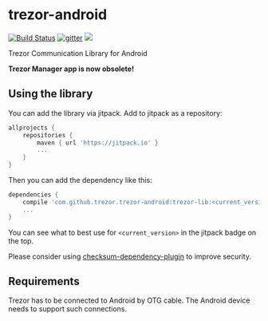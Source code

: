 # trezor-android

[![Build Status](https://travis-ci.org/trezor/trezor-android.svg?branch=master)](https://travis-ci.org/trezor/trezor-android) [![gitter](https://badges.gitter.im/trezor/community.svg)](https://gitter.im/trezor/community) [![](https://jitpack.io/v/trezor/trezor-android.svg)](https://jitpack.io/#trezor/trezor-android)

Trezor Communication Library for Android

**Trezor Manager app is now obsolete!**

## Using the library

You can add the library via jitpack. Add to jitpack as a repository:

```groovy
allprojects {
    repositories {
        maven { url 'https://jitpack.io' }
        ...
    }
}
```

Then you can add the dependency like this:

```groovy
dependencies {
    compile 'com.github.trezor.trezor-android:trezor-lib:<current_version>'
    ...
}
```

You can see what to best use for ```<current_version>``` in the jitpack badge on the top.

Please consider using [checksum-dependency-plugin](https://github.com/vlsi/vlsi-release-plugins#checksum-dependency-plugin) to improve security.

## Requirements

Trezor has to be connected to Android by OTG cable. The Android device needs to support such connections.
